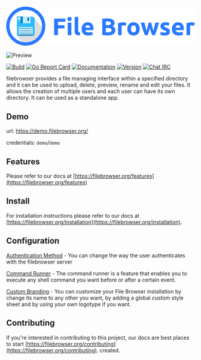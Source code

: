 <p align="center">
  <img src="https://raw.githubusercontent.com/filebrowser/logo/master/banner.png" width="550"/>
</p>

![Preview](https://user-images.githubusercontent.com/5447088/50716739-ebd26700-107a-11e9-9817-14230c53efd2.gif)

[![Build](https://github.com/filebrowser/filebrowser/actions/workflows/main.yaml/badge.svg)](https://github.com/filebrowser/filebrowser/actions/workflows/main.yaml)
[![Go Report Card](https://goreportcard.com/badge/github.com/filebrowser/filebrowser?style=flat-square)](https://goreportcard.com/report/github.com/filebrowser/filebrowser)
[![Documentation](https://img.shields.io/badge/godoc-reference-blue.svg?style=flat-square)](http://godoc.org/github.com/filebrowser/filebrowser)
[![Version](https://img.shields.io/github/release/filebrowser/filebrowser.svg?style=flat-square)](https://github.com/filebrowser/filebrowser/releases/latest)
[![Chat IRC](https://img.shields.io/badge/freenode-%23filebrowser-blue.svg?style=flat-square)](http://webchat.freenode.net/?channels=%23filebrowser)

filebrowser provides a file managing interface within a specified directory and it can be used to upload, delete, preview, rename and edit your files. It allows the creation of multiple users and each user can have its own directory. It can be used as a standalone app.

## Demo

url: https://demo.filebrowser.org/

credentials: `demo`/`demo`

## Features

Please refer to our docs at [https://filebrowser.org/features](https://filebrowser.org/features)

## Install

For installation instructions please refer to our docs at [https://filebrowser.org/installation](https://filebrowser.org/installation).

## Configuration

[Authentication Method](https://filebrowser.org/configuration/authentication-method) - You can change the way the user authenticates with the filebrowser server

[Command Runner](https://filebrowser.org/configuration/command-runner) - The command runner is a feature that enables you to execute any shell command you want before or after a certain event.

[Custom Branding](https://filebrowser.org/configuration/custom-branding) - You can customize your File Browser installation by change its name to any other you want, by adding a global custom style sheet and by using your own logotype if you want.

## Contributing

If you're interested in contributing to this project, our docs are best places to start [https://filebrowser.org/contributing](https://filebrowser.org/contributing).
created.
